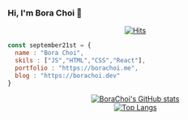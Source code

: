 ### Hi, I'm Bora Choi 👋
 <div align=center>
  
[![Hits](https://hits.seeyoufarm.com/api/count/incr/badge.svg?url=https%3A%2F%2Fgithub.com%2Fseptember21st&count_bg=%23A944DF&title_bg=%23555555&icon=&icon_color=%23E7E7E7&title=hits&edge_flat=false)](https://hits.seeyoufarm.com)
</div>


```jsx
const september21st = {
  name : "Bora Choi",
  skils : ["JS","HTML","CSS","React"],
  portfolio : "https://borachoi.me",
  blog : "https://borachoi.dev"
}
```


 <div align=center>

<!-- github stats-->
[![BoraChoi's GitHub stats](https://github-readme-stats.vercel.app/api?username=september21st&show_icons=true&theme=dracula)](https://github.com/anuraghazra/github-readme-stats)  
[![Top Langs](https://github-readme-stats.vercel.app/api/top-langs/?username=september21st&layout=compact)](https://github.com/anuraghazra/github-readme-stats)
